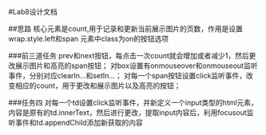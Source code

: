 #Lab8设计文档

##思路
           核心元素是count,用于记录和更新当前展示图片的页数，作用是设置wrap.style.left和span 元素中class为on的按钮选项
 
###前三道任务
       prev和next按钮，每点击一次count就会增加或者减少1，然后更改展示图片和高亮的span按钮；
       对box设置有onmouseover和onmouseout监听事件，分别对应clearIn...和setIn...；
       对每一个span按钮设置click监听事件，改变相应的count，用于更改和展示图片以及高亮的按钮；

###任务四
      对每一个td设置click监听事件，并新定义一个input类型的html元素，内容是原有的td.innerText，然后进行更改，提取input内容后，利用focusout监听事件和td.appendChild添加新获取的内容
